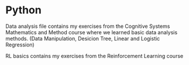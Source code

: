 # Python

Data analysis file contains my exercises from the Cognitive Systems Mathematics and Method course where we learned basic data analysis methods. (Data Manipulation, Desicion Tree, Linear and Logistic Regression)

RL basics contains my exercises from the Reinforcement Learning course
